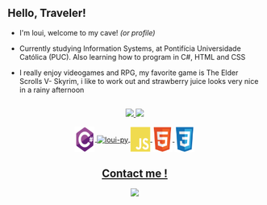 
## Hello, Traveler!

- I'm loui, welcome to my cave! <em>(or profile)</em>



- Currently studying Information Systems, at Pontifícia Universidade Católica (PUC). Also learning how to program in C#, HTML and CSS


- I really enjoy videogames and RPG, my favorite game is The Elder Scrolls V- Skyrim, i like to work out and strawberry juice looks very nice in a rainy afternoon 

##


<div align="center">
  <a href="https://github.com/loui674">
  <img height="180em" src="https://github-readme-stats.vercel.app/api?username=loui674&show_icons=true&theme=dark&include_all_commits=true&count_private=true"/>
  <img height="180em" src="https://github-readme-stats.vercel.app/api/top-langs/?username=loui674&layout=compact&langs_count=7&theme=dark"/>
</div>
  <div align="center" style="display: inline_block"><br>
  <img align="center" alt="loui-cs" height="50" width="40" src="https://raw.githubusercontent.com/devicons/devicon/master/icons/csharp/csharp-original.svg">
  <img align="center" alt="loui-py" height="50" width="40" src="https://cdn.jsdelivr.net/gh/devicons/devicon/icons/python/python-original.svg">
  <img align="center" alt="loui-Js" height="50" width="40" src="https://raw.githubusercontent.com/devicons/devicon/master/icons/javascript/javascript-plain.svg">
  <img align="center" alt="loui-HTML" height="50" width="40" src="https://raw.githubusercontent.com/devicons/devicon/master/icons/html5/html5-original.svg">
  <img align="center" alt="loui-CSS" height="50" width="40" src="https://raw.githubusercontent.com/devicons/devicon/master/icons/css3/css3-original.svg">




          
## Contact me !

<div align="center">

<a href="https://www.linkedin.com/in/maria-luisa-couto-fernandes-941493231" target="_blank"><img src="https://img.shields.io/badge/-LinkedIn-%230077B5?style=for-the-badge&logo=linkedin&logoColor=white" target="_blank"></a>   
</div>
